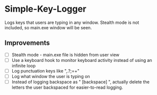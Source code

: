 # Simple-Key-Logger

Logs keys that users are typing in any window. Stealth mode is not included, so main.exe window will be seen. 

## Improvements
 - [ ] Stealth mode - main.exe file is hidden from user view
 - [ ] Use a keyboard hook to monitor keyboard activity instead of using an infinite loop
 - [ ] Log punctuation keys like ",.?;=+"
 - [ ] Log what window the user is typing on
 - [ ] Instead of logging backspace as " [backspace] ", actually delete the letters the user backspaced for easier-to-read logging.
